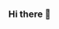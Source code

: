 ### Hi there 👋

<!--
**Mugilvendhan/Mugilvendhan** is a ✨ _special_ ✨ repository because its `README.md` (this file) appears on your GitHub profile.

Here are some ideas to get you started:

- 🔭 I’m currently working on ...BlockChain Developer
- 🌱 I’m currently learning ...BlockChain and AI
- 👯 I’m looking to collaborate on ... IBM
- 🤔 I’m looking for help with ...Developers
- 💬 Ask me about ...Anything
- 📫 How to reach me: ...mugil0602@gmail.com
- 😄 Pronouns: ...
- ⚡ Fun fact: ...
-->
